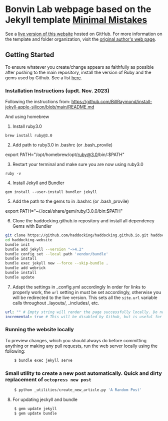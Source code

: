 # Bonvin Lab webpage based on the Jekyll template [Minimal Mistakes](http://mmistakes.github.io/minimal-mistakes)

See a [live version of this website](http://haddocking.github.io/) hosted on GitHub.
For more information on the template and folder organization, visit the [original author's
web page](http://mmistakes.github.io/minimal-mistakes/theme-setup/).

## Getting Started

To ensure whatever you create/change appears as faithfully as possible after pushing to the main repository, install the version of Ruby and the gems used by Github. See a list [here](https://pages.github.com/versions/).

### Installation Instructions (updt. Nov. 2023)

Following the instructions from: https://github.com/BillRaymond/install-jekyll-apple-silicon/blob/main/README.md

And using homebrew


1. Install ruby3.0

```
brew install ruby@3.0
```

2. Add path to ruby3.0 in .bashrc (or .bash_provile)

export PATH="/opt/homebrew/opt/ruby@3.0/bin/:$PATH"

3. Restart your terminal and make sure you are now using ruby3.0

```
ruby -v
```

4. Install Jekyll and Bundler

```
gem install --user-install bundler jekyll
```

5. Add the path to the gems to in .bashrc (or .bash_provile)

export PATH="~/.local/share/gem/ruby/3.0.0/bin:$PATH"


6. Clone the haddocking.github.io repository and install all dependency Gems with Bundler

```bash
git clone https://github.com/haddocking/haddocking.github.io.git haddocking-website
cd haddocking-website
bundle init
bundle add jekyll --version "~>4.2"
bundle config set --local path 'vendor/bundle'
bundle install
bundle exec jekyll new --force --skip-bundle .
bundle add webrick
bundle install
bundle update
```

7. Adapt the settings in _config.yml accordingly
In order for links to properly work, the `url` setting in must be set accordingly, otherwise you will be redirected to the live version. This sets all the `site.url` variable calls throughout _layouts/,  _includes/, etc.

```yaml
url: "" # Empty string will render the page successfully locally. Do not commit it to the main repository!
incremental: true # This will be disabled by Github, but is useful for testing changes locally!
```

### Running the website locally

To preview changes, which you should always do before committing anything or making any pull requests, run the web server locally using the following:

```bash --login
    $ bundle exec jekyll serve
```

### Small utility to create a new post automatically. Quick and dirty replacement of `octopress new post`

```python
    $ python _utilities/create_new_article.py 'A Random Post'
```

8. For updating jeckyll and bundle

```bash
    $ gem update jekyll
    $ gem update bundle 
